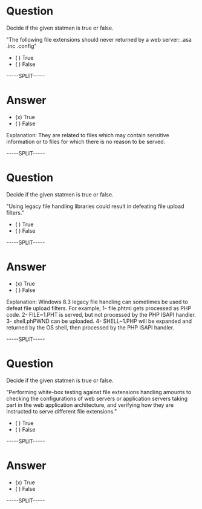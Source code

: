 # Question

Decide if the given statmen is true or false.

"The following file extensions should never returned by a web server: .asa .inc .config"

* ( ) True
* ( ) False

-----SPLIT-----

# Answer

* (x) True
* ( ) False


Explanation: They are related to files which may contain sensitive information or to files for which there is no reason to be served.

-----SPLIT-----


# Question

Decide if the given statmen is true or false.

"Using legacy file handling libraries could result in defeating file upload filters."

* ( ) True
* ( ) False

-----SPLIT-----

# Answer

* (x) True
* ( ) False


Explanation: Windows 8.3 legacy file handling can sometimes be used to defeat file upload filters. For example;
1- file.phtml gets processed as PHP code.
2- FILE~1.PHT is served, but not processed by the PHP ISAPI handler.
3- shell.phPWND can be uploaded.
4- SHELL~1.PHP will be expanded and returned by the OS shell, then processed by the PHP ISAPI handler.

-----SPLIT-----

# Question

Decide if the given statmen is true or false.

"Performing white-box testing against file extensions handling amounts to checking the configurations of web servers or application servers taking part in the web application architecture, and verifying how they are instructed to serve different file extensions."

* ( ) True
* ( ) False

-----SPLIT-----

# Answer

* (x) True
* ( ) False

-----SPLIT-----